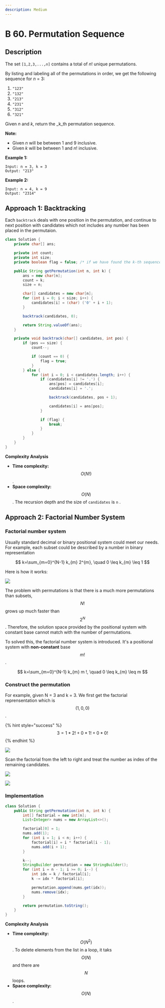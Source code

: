 ```yaml
---
description: Medium
---
```


# B 60. Permutation Sequence

## Description

The set `[1,2,3,...,`_`n`_`]` contains a total of _n_! unique permutations.

By listing and labeling all of the permutations in order, we get the following sequence for _n_ = 3:

1. `"123"`
2. `"132"`
3. `"213"`
4. `"231"`
5. `"312"`
6. `"321"`

Given _n_ and _k_, return the _k_th permutation sequence.

**Note:**

* Given _n_ will be between 1 and 9 inclusive.
* Given _k_ will be between 1 and _n_! inclusive.

**Example 1:**

```text
Input: n = 3, k = 3
Output: "213"
```

**Example 2:**

```text
Input: n = 4, k = 9
Output: "2314"
```

## Approach 1: Backtracking

Each `backtrack` deals with one position in the permutation, and continue to next position with candidates which not includes any number has been placed in the permutaion.

```java
class Solution {
    private char[] ans;

    private int count;
    private int size;
    private boolean flag = false; /* if we have found the k-th sequence */

    public String getPermutation(int n, int k) {
        ans = new char[n];
        count = k;
        size = n;

        char[] candidates = new char[n];
        for (int i = 0; i < size; i++) {
            candidates[i] = (char) ('0' + i + 1);
        }

        backtrack(candidates, 0);

        return String.valueOf(ans);
    }

    private void backtrack(char[] candidates, int pos) {
        if (pos == size) {
            count--;

            if (count == 0) {
                flag = true;
            }
        } else {
            for (int i = 0; i < candidates.length; i++) {
                if (candidates[i] != '.') {
                    ans[pos] = candidates[i];
                    candidates[i] = '.';

                    backtrack(candidates, pos + 1);

                    candidates[i] = ans[pos];
                }

                if (flag) {
                    break;
                }
            }
        }
    }
}
```

**Complexity Analysis**

* **Time complexity:** $$O(N!)$$.
* **Space complexity:** $$O(N)$$. The recursion depth and the size of `candidates` is `n` .

## Approach 2: Factorial Number System

### Factorial number system

Usually standard decimal or binary positional system could meet our needs. For example, each subset could be described by a number in binary representation

$$
k=\sum_{m=0}^{N-1} k_{m} 2^{m}, \quad 0 \leq k_{m} \leq 1
$$

Here is how it works:

![](../../../.gitbook/assets/image%20%2899%29.png)

The problem with permutations is that there is a much more permutations than subsets, $$N!$$ grows up much faster than $$2^N$$. Therefore, the solution space provided by the positional system with constant base cannot match with the number of permutations.

To solved this, the factorial number system is introduced. It's a positional system with **non-constant** base $$m!$$.

$$
k=\sum_{m=0}^{N-1} k_{m} m !, \quad 0 \leq k_{m} \leq m
$$

### Construct the permutation

For example, given N = 3 and k = 3. We first get the factorial reprensentation which is $$(1,0,0)$$.

{% hint style="success" %}
$$3 = 1 * 2! + 0 * 1! + 0 * 0!$$ 
{% endhint %}

![](../../../.gitbook/assets/image%20%28104%29.png)

Scan the factorial from the left to right and treat the number as index of the remaining candidates.

![](../../../.gitbook/assets/image%20%28100%29.png)

![](../../../.gitbook/assets/image%20%28105%29.png)

### Implementation

```java
class Solution {
    public String getPermutation(int n, int k) {
        int[] factorial = new int[n];
        List<Integer> nums = new ArrayList<>();

        factorial[0] = 1;
        nums.add(1);
        for (int i = 1; i < n; i++) {
            factorial[i] = i * factorial[i - 1];
            nums.add(i + 1);
        }

        k--;
        StringBuilder permutation = new StringBuilder();
        for (int i = n - 1; i >= 0; i--) {
            int idx = k / factorial[i];
            k -= idx * factorial[i];

            permutation.append(nums.get(idx));
            nums.remove(idx);
        }

        return permutation.toString();
    }
}
```

**Complexity Analysis**

* **Time complexity:** $$O(N^2)$$. To delete elements from the list in a loop, it taks $$O(N)$$ and there are $$N$$ loops.
* **Space complexity:** $$O(N)$$.

